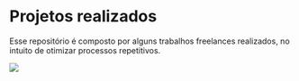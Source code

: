 # Projetos realizados

Esse repositório é composto por alguns trabalhos freelances realizados, no intuito de otimizar processos repetitivos.


<img src="https://www.tibco.com/sites/tibco/files/media_entity/2021-05/robotic-process-automation.svg">
